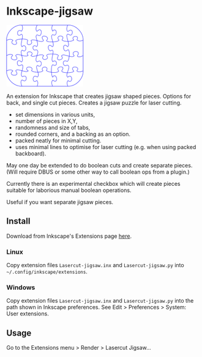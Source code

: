 Inkscape-jigsaw
===============

![Default generated jigsaw](default-jigsaw.svg)

An extension for Inkscape that creates jigsaw shaped pieces. Options for back, and single cut pieces.
Creates a jigsaw puzzle for laser cutting.
* set dimensions in various units,
* number of pieces in X,Y,
* randomness and size of tabs,
* rounded corners, and a backing as an option.
* packed neatly for minimal cutting.
* uses minimal lines to optimise for laser cutting (e.g. when using packed backboard).

May one day be extended to do boolean cuts and create separate pieces. (Will require DBUS  or some other way to call boolean ops from a plugin.)

Currently there is an experimental checkbox which will create pieces suitable for laborious manual boolean operations.

Useful if you want separate jigsaw pieces.

Install
-------

Download from Inkscape's Extensions page [here](https://inkscape.org/~Neon22/%E2%98%85lasercut-jigsaw).

### Linux
Copy extension files `Lasercut-jigsaw.inx` and `Lasercut-jigsaw.py` into `~/.config/inkscape/extensions`.

### Windows
Copy extension files `Lasercut-jigsaw.inx` and `Lasercut-jigsaw.py` into the path shown in Inkscape preferences.
See Edit > Preferences > System: User extensions.


Usage
-----

Go to the Extensions menu > Render > Lasercut Jigsaw...
